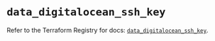 # `data_digitalocean_ssh_key`

Refer to the Terraform Registry for docs: [`data_digitalocean_ssh_key`](https://registry.terraform.io/providers/digitalocean/digitalocean/2.40.0/docs/data-sources/ssh_key).
